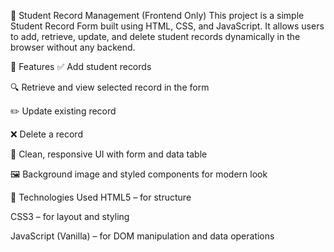 📘 Student Record Management (Frontend Only)
This project is a simple Student Record Form built using HTML, CSS, and JavaScript. It allows users to add, retrieve, update, and delete student records dynamically in the browser without any backend.

🚀 Features
✅ Add student records

🔍 Retrieve and view selected record in the form

✏️ Update existing record

❌ Delete a record

🎨 Clean, responsive UI with form and data table

🖼️ Background image and styled components for modern look

📂 Technologies Used
HTML5 – for structure

CSS3 – for layout and styling

JavaScript (Vanilla) – for DOM manipulation and data operations

